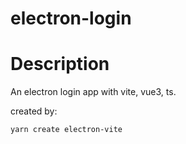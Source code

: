 # electron-login

# Description
An electron login app with vite, vue3, ts.

created by: 
```shell
yarn create electron-vite
```
